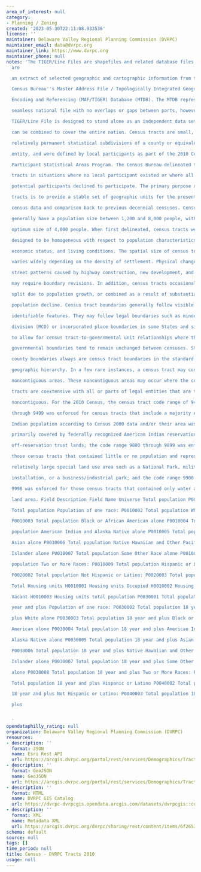 ```yaml
---
area_of_interest: null
category:
- Planning / Zoning
created: '2023-05-30T22:11:08.933536'
license: ''
maintainer: Delaware Valley Regional Planning Commission (DVRPC)
maintainer_email: data@dvrpc.org
maintainer_link: https://www.dvrpc.org
maintainer_phone: null
notes: 'The TIGER/Line Files are shapefiles and related database files (.dbf) that
  are

  an extract of selected geographic and cartographic information from the U.S.

  Census Bureau''s Master Address File / Topologically Integrated Geographic

  Encoding and Referencing (MAF/TIGER) Database (MTDB). The MTDB represents a

  seamless national file with no overlaps or gaps between parts, however, each

  TIGER/Line File is designed to stand alone as an independent data set, or they

  can be combined to cover the entire nation. Census tracts are small,

  relatively permanent statistical subdivisions of a county or equivalent

  entity, and were defined by local participants as part of the 2010 Census

  Participant Statistical Areas Program. The Census Bureau delineated the census

  tracts in situations where no local participant existed or where all the

  potential participants declined to participate. The primary purpose of census

  tracts is to provide a stable set of geographic units for the presentation of

  census data and comparison back to previous decennial censuses. Census tracts

  generally have a population size between 1,200 and 8,000 people, with an

  optimum size of 4,000 people. When first delineated, census tracts were

  designed to be homogeneous with respect to population characteristics,

  economic status, and living conditions. The spatial size of census tracts

  varies widely depending on the density of settlement. Physical changes in

  street patterns caused by highway construction, new development, and so forth,

  may require boundary revisions. In addition, census tracts occasionally are

  split due to population growth, or combined as a result of substantial

  population decline. Census tract boundaries generally follow visible and

  identifiable features. They may follow legal boundaries such as minor civil

  division (MCD) or incorporated place boundaries in some States and situations

  to allow for census tract-to-governmental unit relationships where the

  governmental boundaries tend to remain unchanged between censuses. State and

  county boundaries always are census tract boundaries in the standard census

  geographic hierarchy. In a few rare instances, a census tract may consist of

  noncontiguous areas. These noncontiguous areas may occur where the census

  tracts are coextensive with all or parts of legal entities that are themselves

  noncontiguous. For the 2010 Census, the census tract code range of 9400

  through 9499 was enforced for census tracts that include a majority American

  Indian population according to Census 2000 data and/or their area was

  primarily covered by federally recognized American Indian reservations and/or

  off-reservation trust lands; the code range 9800 through 9899 was enforced for

  those census tracts that contained little or no population and represented a

  relatively large special land use area such as a National Park, military

  installation, or a business/industrial park; and the code range 9900 through

  9998 was enforced for those census tracts that contained only water area, no

  land area. Field Description Field Name Universe Total population P0010001

  Total population Population of one race: P0010002 Total population White alone

  P0010003 Total population Black or African American alone P0010004 Total

  population American Indian and Alaska Native alone P0010005 Total population

  Asian alone P0010006 Total population Native Hawaiian and Other Pacific

  Islander alone P0010007 Total population Some Other Race alone P0010008 Total

  population Two or More Races: P0010009 Total population Hispanic or Latino

  P0020002 Total population Not Hispanic or Latino: P0020003 Total population

  Total Housing units H0010001 Housing units Occupied H0010002 Housing units

  Vacant H0010003 Housing units total population P0030001 Total population 18

  year and plus Population of one race: P0030002 Total population 18 year and

  plus White alone P0030003 Total population 18 year and plus Black or African

  American alone P0030004 Total population 18 year and plus American Indian and

  Alaska Native alone P0030005 Total population 18 year and plus Asian alone

  P0030006 Total population 18 year and plus Native Hawaiian and Other Pacific

  Islander alone P0030007 Total population 18 year and plus Some Other Race

  alone P0030008 Total population 18 year and plus Two or More Races: P0030009

  Total population 18 year and plus Hispanic or Latino P0040002 Total population

  18 year and plus Not Hispanic or Latino: P0040003 Total population 18 year and

  plus


  '
opendataphilly_rating: null
organization: Delaware Valley Regional Planning Commission (DVRPC)
resources:
- description: ''
  format: JSON
  name: Esri Rest API
  url: https://arcgis.dvrpc.org/portal/rest/services/Demographics/Tracts_2010/FeatureServer/0
- description: ''
  format: GeoJSON
  name: GeoJSON
  url: https://arcgis.dvrpc.org/portal/rest/services/Demographics/Tracts_2010/FeatureServer/0/query?where=1=1&outsr=4326&outfields=*&f=geojson
- description: ''
  format: HTML
  name: DVRPC GIS Catalog
  url: https://dvrpc-dvrpcgis.opendata.arcgis.com/datasets/dvrpcgis::census-dvrpc-tracts-2010
- description: ''
  format: XML
  name: Metadata XML
  url: https://arcgis.dvrpc.org/dvrpc/sharing/rest/content/items/6f265322218c400ea6fd6d0a6231f266/info/metadata/metadata.xml?format=default
schema: default
source: null
tags: []
time_period: null
title: Census - DVRPC Tracts 2010
usage: null
---
```


